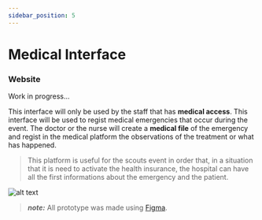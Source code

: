 ```yaml
---
sidebar_position: 5
---
```


# Medical Interface
### Website

Work in progress...

This interface will only be used by the staff that has **medical access**.
This interface will be used to regist medical emergencies that occur during the event.
The doctor or the nurse will create a **medical file** of the emergency and regist in the medical platform the observations of the treatment or what has happened.

> This platform is useful for the scouts event in order that, in a situation that it is need to activate the health insurance, the hospital can have all the first informations about the emergency and the patient.

![alt text](@site/static/img/Prototype/MedicalInterface/MedicalInterface1.png)

> **_note:_**  All prototype was made using [Figma](https://www.figma.com).